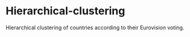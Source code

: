 # Hierarchical-clustering
Hierarchical clustering of countries according to their Eurovision voting.
